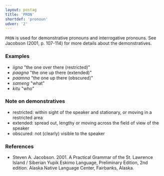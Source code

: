 ```yaml
---
layout: postag
title: 'PRON'
shortdef: 'pronoun'
udver: '2'
---
```

`PRON` is used for demonstrative pronouns and interrogative pronouns. See Jacobson (2001, p. 107-114) for more details about the demonstratives.

### Examples
- _iigna_ "the one over there (restricted)"
- _paagna_ "the one up there (extended)"
- _paamna_ "the one up there (obscured)"
- _sameng_ "what"
- _kitu_ "who"

### Note on demonstratives
* restricted: within sight of the speaker and stationary, or moving in a restricted area
* extended: spread out, lengthy or moving across the field of view of the speaker
* obscured: not (clearly) visible to the speaker

### References
 * Steven A. Jacobson. 2001. A Practical Grammar of the St. Lawrence Island / Siberian Yupik Eskimo Language, Preliminary Edition, 2nd edition. Alaska Native Language Center, Fairbanks, Alaska.
<!-- Interlanguage links updated St lis 3 20:58:12 CET 2021 -->
